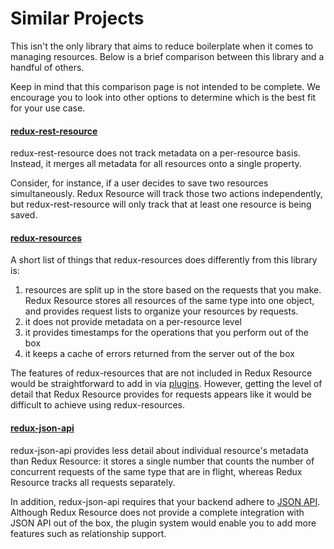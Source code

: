 # Similar Projects

This isn't the only library that aims to reduce boilerplate when it comes to
managing resources. Below is a brief comparison between this library and a
handful of others.

Keep in mind that this comparison page is not intended to be complete.
We encourage you to look into other options to determine which is the
best fit for your use case.

#### [redux-rest-resource](https://github.com/mgcrea/redux-rest-resource)

redux-rest-resource does not track metadata on a per-resource basis.
Instead, it merges all metadata for all resources onto a
single property.

Consider, for instance, if a user decides to save two resources simultaneously.
Redux Resource will track those two actions independently, but
redux-rest-resource will only track that at least one resource is being saved.

#### [redux-resources](https://github.com/travisbloom/redux-resources)

A short list of things that redux-resources does differently from this library
is:

1. resources are split up in the store based on the requests that you make.
  Redux Resource stores all resources of the same type into one object,
  and provides request lists to organize your resources by requests.
1. it does not provide metadata on a per-resource level
1. it provides timestamps for the operations that you perform out of the box
1. it keeps a cache of errors returned from the server out of the box

The features of redux-resources that are not included in Redux Resource
would be straightforward to add in via [plugins](../other-guides/custom-action-types.md).
However, getting the level of detail that Redux Resource provides for
requests appears like it would be difficult to achieve using redux-resources.

#### [redux-json-api](https://github.com/dixieio/redux-json-api)

redux-json-api provides less detail about individual resource's metadata than
Redux Resource: it stores a single number that counts the number of
concurrent requests of the same type that are in flight, whereas
Redux Resource tracks all requests separately.

In addition, redux-json-api requires that your backend adhere to
[JSON API](http://jsonapi.org/). Although Redux Resource does not provide a
complete integration with JSON API out of the box, the plugin system would
enable you to add more features such as relationship support.
